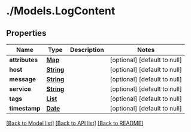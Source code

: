# ./Models.LogContent
## Properties

Name | Type | Description | Notes
------------ | ------------- | ------------- | -------------
**attributes** | [**Map**][1] |  | [optional] [default to null]
**host** | [**String**][2] |  | [optional] [default to null]
**message** | [**String**][2] |  | [optional] [default to null]
**service** | [**String**][2] |  | [optional] [default to null]
**tags** | [**List**][1] |  | [optional] [default to null]
**timestamp** | [**Date**][3] |  | [optional] [default to null]

[[Back to Model list]][4] [[Back to API list]][5] [[Back to README]][6]

[1]: object.md
[2]: string.md
[3]: DateTime.md
[4]: ../README.md#documentation-for-models
[5]: ../README.md#documentation-for-api-endpoints
[6]: ../README.md
